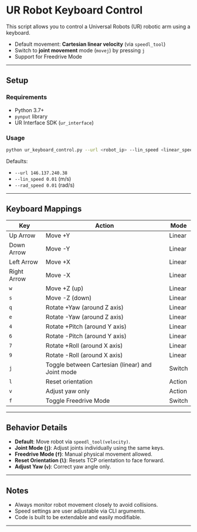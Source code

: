 # UR Robot Keyboard Control

This script allows you to control a Universal Robots (UR) robotic arm using a keyboard.

- Default movement: **Cartesian linear velocity** (via `speedl_tool`)
- Switch to **joint movement** mode (`movej`) by pressing `j`
- Support for Freedrive Mode

---

## Setup

### Requirements
- Python 3.7+
- `pynput` library
- UR Interface SDK (`ur_interface`)

### Usage
```bash
python ur_keyboard_control.py --url <robot_ip> --lin_speed <linear_speed> --rad_speed <radial_speed>
```

Defaults:
- `--url 146.137.240.38`
- `--lin_speed 0.01` (m/s)
- `--rad_speed 0.01` (rad/s)

---

## Keyboard Mappings

| Key        | Action                                      | Mode         |
|------------|---------------------------------------------|--------------|
| Up Arrow   | Move +Y                                     | Linear       |
| Down Arrow | Move -Y                                     | Linear       |
| Left Arrow | Move +X                                     | Linear       |
| Right Arrow| Move -X                                     | Linear       |
| `w`        | Move +Z (up)                                | Linear       |
| `s`        | Move -Z (down)                              | Linear       |
| `q`        | Rotate +Yaw (around Z axis)                 | Linear       |
| `e`        | Rotate -Yaw (around Z axis)                 | Linear       |
| `4`        | Rotate +Pitch (around Y axis)               | Linear       |
| `6`        | Rotate -Pitch (around Y axis)               | Linear       |
| `7`        | Rotate +Roll (around X axis)                | Linear       |
| `9`        | Rotate -Roll (around X axis)                | Linear       |
| `j`        | Toggle between Cartesian (linear) and Joint mode | Switch   |
| `l`        | Reset orientation                          | Action       |
| `v`        | Adjust yaw only                            | Action       |
| `f`        | Toggle Freedrive Mode                      | Switch       |

---

## Behavior Details
- **Default**: Move robot via `speedl_tool(velocity)`.
- **Joint Mode (`j`)**: Adjust joints individually using the same keys.
- **Freedrive Mode (`f`)**: Manual physical movement allowed.
- **Reset Orientation (`l`)**: Resets TCP orientation to face forward.
- **Adjust Yaw (`v`)**: Correct yaw angle only.

---

## Notes
- Always monitor robot movement closely to avoid collisions.
- Speed settings are user adjustable via CLI arguments.
- Code is built to be extendable and easily modifiable.

---